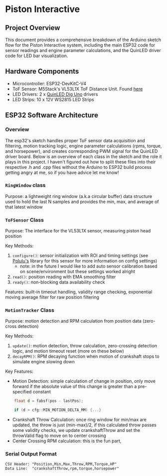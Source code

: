 # Piston Interactive

## Project Overview
This document provides a comprehensive breakdown of the Arduino sketch flow for the Piston Interactive system, including the main ESP32 code for sensor readings and engine parameter calculations, and the QuinLED driver code for LED bar visualization.

## Hardware Components
- Microcontroller: ESP32-DevKitC-V4
- ToF Sensor: M5Stack's VL53L1X ToF Distance Unit. Found [here](https://shop.m5stack.com/products/time-of-flight-distance-unit-vl53l1x?srsltid=AfmBOoprDGgPCZlY4ets509p4m7cXj-nKKdMHRDG5hY20O5jZdbu7gsj)
- LED Drivers: 2 x [QuinLED Dig Uno](https://quinled.info/quinled-dig-uno/) drivers
- LED Strips: 10 x 12V WS2815 LED Strips

## ESP32 Software Architecture

### Overview
The esp32's sketch handles proper ToF sensor data acquisition and filtering, motion tracking logic, engine parameter calculations (rpms, torque, and horsepower), and creates corresponding PWM signal for the QuinLED driver board. Below is an overview of each class in the sketch and the role it plays in this project. I haven't figured out how to split these files into their respective .h and .cpp files without the Arduino to ESP32 build process getting angry at me, so if you have advice let me know!

### `RingWindow` class
Purpose: a lightweight ring window (a.k.a circular buffer) data structure used to hold the last N samples and provides the min, max, and average of that latest window

### `ToFSensor` Class
Purpose: The interface for the VL53L1X sensor, measuring piston head position

Key Methods:
1. `configure()`: sensor initialization with ROI and timing settings (see [Polulu's](https://github.com/pololu/vl53l1x-arduino) library for this sensor for more information on config settings)
    - note: in the future I would like to add auto sensor calibration based on scene/environment but these settings worked alright
2. `read()`: position reading with EMA smoothing filter
3. `ready()`: non-blocking data availability check

Features: built-in timeout handling, validity range checking, exponential moving average filter for raw position filtering

### `MotionTracker` Class
Purpose: motion detection and RPM calculation from position data (zero-cross detection)

Key Methods:
1. `update()`: motion detection, throw calculation, zero-crossing detection logic, and motion timeout reset (more on these below)
2. `decayRPM()`: RPM decaying function when motion of crankshaft stops to simulate engine slowing down

Key Features:
- Motion Detection: simple calculation of change in position, only move forward if the absolute value of this change is greater than a pre-specified constant
```cpp
    float d = fabsf(pos - lastPos);

    if (d > cfg::MIN_MOTION_DELTA_MM) {...}
```
- Crankshaft Throw Calculation: once ring window for min/max are updated, the throw is just (min-max)/2, if this calculated throw passes some validity checks, we update crankshaftThrow and set the throwValid flag to move on to center crossing
- Center Crossing RPM calculation: this is the fun part, 

### Serial Output Format
```
CSV Header: "Position,Min,Max,Throw,RPM,Torque,HP"
Data Line:  "crankshaftThrow,rpm,torque,horsepower"
```
